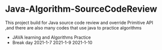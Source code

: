 # Java-Algorithm-SourceCodeReview
This project build for Java source code review and override Primitive API ,and there are also many codes that use java to practice algorithms


- JAVA learning and Algorithms Practice
- Break day 2021-1-7     2021-1-9   2021-1-10
